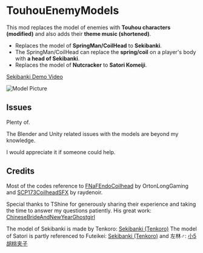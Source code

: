 # TouhouEnemyModels
This mod replaces the model of enemies with **Touhou characters (modified)** and also adds their **theme music (shortened)**.
* Replaces the model of **SpringMan/CoilHead** to **Sekibanki**.
* The SpringMan/CoilHead can replace the **spring/coil** on a player's body with **a head of Sekibanki**.
* Replaces the model of **Nutcracker** to **Satori Komeiji**.

[Sekibanki Demo Video](https://b23.tv/xLxAHkV)

![Model Picture](https://github.com/BoredBean/TouhouEnemyModels/assets/18239170/32d32bb0-fa96-43e7-965b-118fc0ea9292)


## Issues

Plenty of.

The Blender and Unity related issues with the models are beyond my knowledge.

I would appreciate it if someone could help.

## Credits

Most of the codes reference to [FNaFEndoCoilhead](https://thunderstore.io/c/lethal-company/p/OrtonLongGaming/FNaFEndoCoilhead/) by OrtonLongGaming and [SCP173CoilheadSFX](https://thunderstore.io/c/lethal-company/p/raydenoir/SCP173CoilheadSFX/) by raydenoir.

Special thanks to TShine for generously sharing their experience and taking the time to answer my questions patiently. His great work: [ChineseBrideAndNewYearGhostgirl](https://thunderstore.io/c/lethal-company/p/TShine/ChineseBrideAndNewYearGhostgirl/)

The model of Sekibanki is made by Tenkoro: [Sekibanki (Tenkoro)](https://mikumikudance.fandom.com/wiki/Sekibanki_(Tenkoro))
The model of Satori is partly referenced to Futeikei: [Sekibanki (Tenkoro)](https://mikumikudance.fandom.com/wiki/Satori_Komeiji_(Futeikei))
and 左林♂: [小5胡桃夹子](https://t.bilibili.com/880219101680631824)
